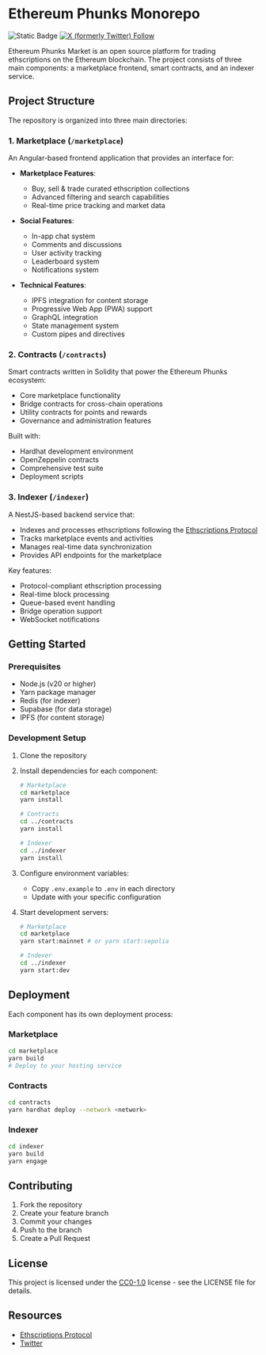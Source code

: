 # Ethereum Phunks Monorepo

![Static Badge](https://img.shields.io/badge/100%25-PHUNKY-green) [![X (formerly Twitter) Follow](https://img.shields.io/twitter/follow/etherphunks?style=social)](https://twitter.com/etherphunks)

Ethereum Phunks Market is an open source platform for trading ethscriptions on the Ethereum blockchain. The project consists of three main components: a marketplace frontend, smart contracts, and an indexer service.

## Project Structure

The repository is organized into three main directories:

### 1. Marketplace (`/marketplace`)
An Angular-based frontend application that provides an interface for:

- **Marketplace Features**:
  - Buy, sell & trade curated ethscription collections
  - Advanced filtering and search capabilities
  - Real-time price tracking and market data

- **Social Features**:
  - In-app chat system
  - Comments and discussions
  - User activity tracking
  - Leaderboard system
  - Notifications system

- **Technical Features**:
  - IPFS integration for content storage
  - Progressive Web App (PWA) support
  - GraphQL integration
  - State management system
  - Custom pipes and directives

### 2. Contracts (`/contracts`)
Smart contracts written in Solidity that power the Ethereum Phunks ecosystem:
- Core marketplace functionality
- Bridge contracts for cross-chain operations
- Utility contracts for points and rewards
- Governance and administration features

Built with:
- Hardhat development environment
- OpenZeppelin contracts
- Comprehensive test suite
- Deployment scripts

### 3. Indexer (`/indexer`)
A NestJS-based backend service that:
- Indexes and processes ethscriptions following the [Ethscriptions Protocol](https://ethscriptions.com)
- Tracks marketplace events and activities
- Manages real-time data synchronization
- Provides API endpoints for the marketplace

Key features:
- Protocol-compliant ethscription processing
- Real-time block processing
- Queue-based event handling
- Bridge operation support
- WebSocket notifications

## Getting Started

### Prerequisites
- Node.js (v20 or higher)
- Yarn package manager
- Redis (for indexer)
- Supabase (for data storage)
- IPFS (for content storage)

### Development Setup

1. Clone the repository
2. Install dependencies for each component:
   ```bash
   # Marketplace
   cd marketplace
   yarn install

   # Contracts
   cd ../contracts
   yarn install

   # Indexer
   cd ../indexer
   yarn install
   ```

3. Configure environment variables:
   - Copy `.env.example` to `.env` in each directory
   - Update with your specific configuration

4. Start development servers:
   ```bash
   # Marketplace
   cd marketplace
   yarn start:mainnet # or yarn start:sepolia

   # Indexer
   cd ../indexer
   yarn start:dev
   ```

## Deployment

Each component has its own deployment process:

### Marketplace
```bash
cd marketplace
yarn build
# Deploy to your hosting service
```

### Contracts
```bash
cd contracts
yarn hardhat deploy --network <network>
```

### Indexer
```bash
cd indexer
yarn build
yarn engage
```

## Contributing

1. Fork the repository
2. Create your feature branch
3. Commit your changes
4. Push to the branch
5. Create a Pull Request

## License

This project is licensed under the [CC0-1.0](https://creativecommons.org/publicdomain/zero/1.0/) license - see the LICENSE file for details.

## Resources

- [Ethscriptions Protocol](https://ethscriptions.com)
- [Twitter](https://twitter.com/etherphunks)
